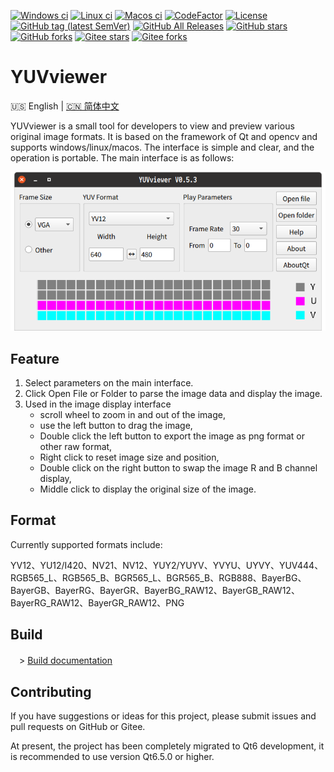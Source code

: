 [![Windows ci](https://img.shields.io/github/actions/workflow/status/qqxiaoming/yuvviewer/windows.yml?branch=main&logo=data:image/svg+xml;base64,PHN2ZyByb2xlPSJpbWciIHZpZXdCb3g9IjAgMCAyNCAyNCIgeG1sbnM9Imh0dHA6Ly93d3cudzMub3JnLzIwMDAvc3ZnIj48dGl0bGU+V2luZG93czwvdGl0bGU+PHBhdGggZD0iTTAsMEgxMS4zNzdWMTEuMzcySDBaTTEyLjYyMywwSDI0VjExLjM3MkgxMi42MjNaTTAsMTIuNjIzSDExLjM3N1YyNEgwWm0xMi42MjMsMEgyNFYyNEgxMi42MjMiIGZpbGw9IiNmZmZmZmYiLz48L3N2Zz4=)](https://github.com/QQxiaoming/yuvviewer/actions/workflows/windows.yml)
[![Linux ci](https://img.shields.io/github/actions/workflow/status/qqxiaoming/yuvviewer/linux.yml?branch=main&logo=linux&logoColor=white)](https://github.com/QQxiaoming/yuvviewer/actions/workflows/linux.yml)
[![Macos ci](https://img.shields.io/github/actions/workflow/status/qqxiaoming/yuvviewer/macos.yml?branch=main&logo=apple)](https://github.com/QQxiaoming/yuvviewer/actions/workflows/macos.yml)
[![CodeFactor](https://img.shields.io/codefactor/grade/github/qqxiaoming/yuvviewer.svg?logo=codefactor)](https://www.codefactor.io/repository/github/qqxiaoming/yuvviewer)
[![License](https://img.shields.io/github/license/qqxiaoming/yuvviewer.svg?colorB=f48041&logo=gnu)](https://github.com/QQxiaoming/yuvviewer)
[![GitHub tag (latest SemVer)](https://img.shields.io/github/tag/QQxiaoming/YUVviewer.svg?logo=git)](https://github.com/QQxiaoming/YUVviewer/releases)
[![GitHub All Releases](https://img.shields.io/github/downloads/QQxiaoming/YUVviewer/total.svg?logo=pinboard)](https://github.com/QQxiaoming/YUVviewer/releases)
[![GitHub stars](https://img.shields.io/github/stars/QQxiaoming/YUVviewer.svg?logo=github)](https://github.com/QQxiaoming/YUVviewer)
[![GitHub forks](https://img.shields.io/github/forks/QQxiaoming/YUVviewer.svg?logo=github)](https://github.com/QQxiaoming/YUVviewer)
[![Gitee stars](https://gitee.com/QQxiaoming/YUVviewer/badge/star.svg?theme=dark)](https://gitee.com/QQxiaoming/YUVviewer)
[![Gitee forks](https://gitee.com/QQxiaoming/YUVviewer/badge/fork.svg?theme=dark)](https://gitee.com/QQxiaoming/YUVviewer)

# YUVviewer

🇺🇸 English | [🇨🇳 简体中文](./README_zh_CN.md)

YUVviewer is a small tool for developers to view and preview various original image formats. It is based on the framework of Qt and opencv and supports windows/linux/macos. The interface is simple and clear, and the operation is portable. The main interface is as follows:

![img0](./img/docimg0.png)

## Feature

1. Select parameters on the main interface.
2. Click Open File or Folder to parse the image data and display the image.
3. Used in the image display interface
    - scroll wheel to zoom in and out of the image,
    - use the left button to drag the image,
    - Double click the left button to export the image as png format or other raw format,
    - Right click to reset image size and position,
    - Double click on the right button to swap the image R and B channel display,
    - Middle click to display the original size of the image.

## Format

Currently supported formats include:

YV12、YU12/I420、NV21、NV12、YUY2/YUYV、YVYU、UYVY、YUV444、RGB565_L、RGB565_B、BGR565_L、BGR565_B、RGB888、BayerBG、BayerGB、BayerRG、BayerGR、BayerBG_RAW12、BayerGB_RAW12、BayerRG_RAW12、BayerGR_RAW12、PNG

## Build

　> [Build documentation](./DEVELOPNOTE.md)

## Contributing

If you have suggestions or ideas for this project, please submit issues and pull requests on GitHub or Gitee.

At present, the project has been completely migrated to Qt6 development, it is recommended to use version Qt6.5.0 or higher.
